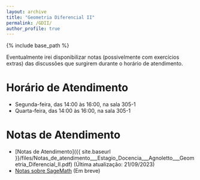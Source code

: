 ```yaml
---
layout: archive
title: "Geometria Diferencial II"
permalink: /GDII/
author_profile: true
---
```


{% include base_path %}

Eventualmente irei disponibilizar notas (possivelmente com exercícios extras) das discussões que surgirem durante o horário de atendimento.

<!-- > :warning: $\color{orange}{\text{Importante}}$ :warning:       
> -->

# Horário de Atendimento

- Segunda-feira, das 14:00 às 16:00, na sala 305-1 
- Quarta-feira, das 14:00 às 16:00, na sala 305-1

# Notas de Atendimento

- [Notas de Atendimento]({{ site.baseurl }}/files/Notas_de_atendimento___Estagio_Docencia___Agnoletto___Geometria_Diferencial_II.pdf) (Última atualização: 21/09/2023)
- [Notas sobre SageMath](marcosagnoletto.github.io/GDII/) (Em breve)
